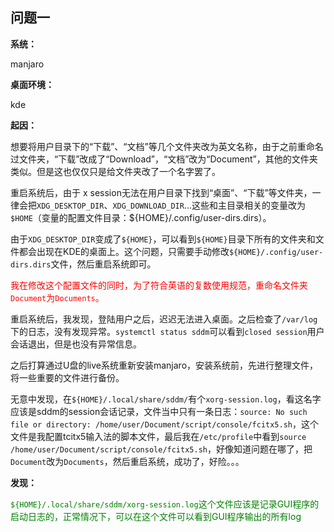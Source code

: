 ## 问题一

**系统：**

manjaro

**桌面环境：**

kde

**起因：**

想要将用户目录下的“下载”、“文档”等几个文件夹改为英文名称，由于之前重命名过文件夹，“下载”改成了“Download”，“文档”改为“Document”，其他的文件夹类似。但是这也仅仅只是给文件夹改了一个名字罢了。

重启系统后，由于 x session无法在用户目录下找到“桌面”、“下载”等文件夹，一律会把`XDG_DESKTOP_DIR`、`XDG_DOWNLOAD_DIR`...这些和主目录相关的变量改为`$HOME`（变量的配置文件目录：${HOME}/.config/user-dirs.dirs）。

由于`XDG_DESKTOP_DIR`变成了`${HOME}`，可以看到`${HOME}`目录下所有的文件夹和文件都会出现在KDE的桌面上。这个问题，只需要手动修改`${HOME}/.config/user-dirs.dirs`文件，然后重启系统即可。

<span style="color: red">我在修改这个配置文件的同时，为了符合英语的复数使用规范，重命名文件夹`Document`为`Documents`。</span>

重启系统后，我发现，登陆用户之后，迟迟无法进入桌面。之后检查了`/var/log`下的日志，没有发现异常。`systemctl status sddm`可以看到`closed session`用户会话退出，但是也没有异常信息。

之后打算通过U盘的live系统重新安装manjaro，安装系统前，先进行整理文件，将一些重要的文件进行备份。

无意中发现，在`${HOME}/.local/share/sddm/`有个`xorg-session.log`，看这名字应该是sddm的session会话记录，文件当中只有一条日志：`source: No such file or directory: /home/user/Document/script/console/fcitx5.sh`，这个文件是我配置tcitx5输入法的脚本文件，最后我在`/etc/profile`中看到`source /home/user/Document/script/console/fcitx5.sh`，好像知道问题在哪了，把`Document`改为`Documents`，然后重启系统，成功了，好险。。。

**发现：**

<span style="color: green">`${HOME}/.local/share/sddm/xorg-session.log`这个文件应该是记录GUI程序的启动日志的，正常情况下，可以在这个文件可以看到GUI程序输出的所有log</span>

